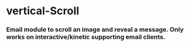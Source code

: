 # vertical-Scroll

### Email module to scroll an image and reveal a message. Only works on interactive/kinetic supporting email clients.
